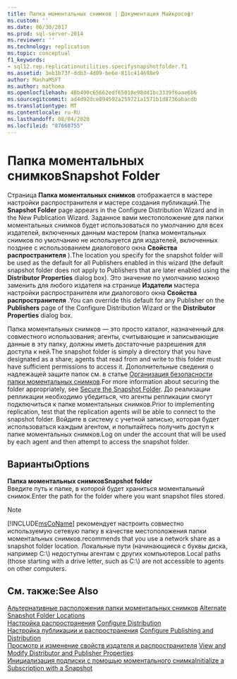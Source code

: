 ```yaml
---
title: Папка моментальных снимков | Документация Майкрософт
ms.custom: ''
ms.date: 06/30/2017
ms.prod: sql-server-2014
ms.reviewer: ''
ms.technology: replication
ms.topic: conceptual
f1_keywords:
- sql12.rep.replicationutilities.specifysnapshotfolder.f1
ms.assetid: 3eb1b73f-ddb3-4d09-be6e-811c414698e9
author: MashaMSFT
ms.author: mathoma
ms.openlocfilehash: 48b490c65662edf65018e98dd1bc3339f6aae6b6
ms.sourcegitcommit: ad4d92dce894592a259721a1571b1d8736abacdb
ms.translationtype: MT
ms.contentlocale: ru-RU
ms.lasthandoff: 08/04/2020
ms.locfileid: "87668755"
---
```

# <a name="snapshot-folder"></a><span data-ttu-id="5de5b-102">Папка моментальных снимков</span><span class="sxs-lookup"><span data-stu-id="5de5b-102">Snapshot Folder</span></span>
  <span data-ttu-id="5de5b-103">Страница **Папка моментальных снимков** отображается в мастере настройки распространителя и мастере создания публикаций.</span><span class="sxs-lookup"><span data-stu-id="5de5b-103">The **Snapshot Folder** page appears in the Configure Distribution Wizard and in the New Publication Wizard.</span></span> <span data-ttu-id="5de5b-104">Заданное вами местоположение для папки моментальных снимков будет использоваться по умолчанию для всех издателей, включенных данным мастером (папка моментальных снимков по умолчанию не используется для издателей, включенных позднее с использованием диалогового окна **Свойства распространителя** ).</span><span class="sxs-lookup"><span data-stu-id="5de5b-104">The location you specify for the snapshot folder will be used as the default for all Publishers enabled in this wizard (the default snapshot folder does not apply to Publishers that are later enabled using the **Distributor Properties** dialog box).</span></span> <span data-ttu-id="5de5b-105">Это значение по умолчанию можно заменить для любого издателя на странице **Издатели** мастера настройки распространителя или диалогового окна **Свойства распространителя** .</span><span class="sxs-lookup"><span data-stu-id="5de5b-105">You can override this default for any Publisher on the **Publishers** page of the Configure Distribution Wizard or the **Distributor Properties** dialog box.</span></span>  
  
 <span data-ttu-id="5de5b-106">Папка моментальных снимков — это просто каталог, назначенный для совместного использования; агенты, считывающие и записывающие данные в эту папку, должны иметь достаточные разрешения для доступа к ней.</span><span class="sxs-lookup"><span data-stu-id="5de5b-106">The snapshot folder is simply a directory that you have designated as a share; agents that read from and write to this folder must have sufficient permissions to access it.</span></span> <span data-ttu-id="5de5b-107">Дополнительные сведения о надлежащей защите папок см. в статье [Организация безопасности папки моментальных снимков](security/secure-the-snapshot-folder.md).</span><span class="sxs-lookup"><span data-stu-id="5de5b-107">For more information about securing the folder appropriately, see [Secure the Snapshot Folder](security/secure-the-snapshot-folder.md).</span></span> <span data-ttu-id="5de5b-108">До реализации репликации необходимо убедиться, что агенты репликации смогут подключиться к папке моментальных снимков.</span><span class="sxs-lookup"><span data-stu-id="5de5b-108">Prior to implementing replication, test that the replication agents will be able to connect to the snapshot folder.</span></span> <span data-ttu-id="5de5b-109">Войдите в систему с учетной записью, которая будет использоваться каждым агентом, и попытайтесь получить доступ к папке моментальных снимков.</span><span class="sxs-lookup"><span data-stu-id="5de5b-109">Log on under the account that will be used by each agent and then attempt to access the snapshot folder.</span></span>  
  
## <a name="options"></a><span data-ttu-id="5de5b-110">Варианты</span><span class="sxs-lookup"><span data-stu-id="5de5b-110">Options</span></span>  
 <span data-ttu-id="5de5b-111">**Папка моментальных снимков**</span><span class="sxs-lookup"><span data-stu-id="5de5b-111">**Snapshot folder**</span></span>  
 <span data-ttu-id="5de5b-112">Введите путь к папке, в которой будет храниться моментальный снимок.</span><span class="sxs-lookup"><span data-stu-id="5de5b-112">Enter the path for the folder where you want snapshot files stored.</span></span>  
  
> [!NOTE]  
>  [!INCLUDE[msCoName](../../includes/msconame-md.md)] <span data-ttu-id="5de5b-113">рекомендует настроить совместно используемую сетевую папку в качестве местоположения папки моментальных снимков.</span><span class="sxs-lookup"><span data-stu-id="5de5b-113">recommends that you use a network share as a snapshot folder location.</span></span> <span data-ttu-id="5de5b-114">Локальные пути (начинающиеся с буквы диска, например C:\\) недоступны агентам с других компьютеров.</span><span class="sxs-lookup"><span data-stu-id="5de5b-114">Local paths (those starting with a drive letter, such as C:\\) are not accessible to agents on other computers.</span></span>  
  
## <a name="see-also"></a><span data-ttu-id="5de5b-115">См. также:</span><span class="sxs-lookup"><span data-stu-id="5de5b-115">See Also</span></span>  
 <span data-ttu-id="5de5b-116">[Альтернативные расположения папки моментальных снимков](alternate-snapshot-folder-locations.md) </span><span class="sxs-lookup"><span data-stu-id="5de5b-116">[Alternate Snapshot Folder Locations](alternate-snapshot-folder-locations.md) </span></span>  
 <span data-ttu-id="5de5b-117">[Настройка распространения](configure-distribution.md) </span><span class="sxs-lookup"><span data-stu-id="5de5b-117">[Configure Distribution](configure-distribution.md) </span></span>  
 <span data-ttu-id="5de5b-118">[Настройка публикации и распространения](configure-publishing-and-distribution.md) </span><span class="sxs-lookup"><span data-stu-id="5de5b-118">[Configure Publishing and Distribution](configure-publishing-and-distribution.md) </span></span>  
 <span data-ttu-id="5de5b-119">[Просмотр и изменение свойств издателя и распространителя](view-and-modify-distributor-and-publisher-properties.md) </span><span class="sxs-lookup"><span data-stu-id="5de5b-119">[View and Modify Distributor and Publisher Properties](view-and-modify-distributor-and-publisher-properties.md) </span></span>  
 [<span data-ttu-id="5de5b-120">Инициализация подписки с помощью моментального снимка</span><span class="sxs-lookup"><span data-stu-id="5de5b-120">Initialize a Subscription with a Snapshot</span></span>](initialize-a-subscription-with-a-snapshot.md)  
  
  
